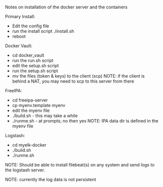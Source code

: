 Notes on installation of the docker server and the containers

Primary Install:
- Edit the config file
- run the install script ./install.sh
- reboot

Docker Vault:
- cd docker_vault
- run the run.sh script
- edit the setup.sh script
- run the setup.sh script
- mv the files (token & keys) to the client (scp)
   NOTE: if the client is behind a NAT, you may need to 
         scp to this server from there

FreeIPA:
- cd freeipa-server
- cp myenv.template myenv
- edit the myenv file
- ./build.sh - this may take a while
- ./runme.sh - at prompts;  no then  yes
NOTE: IPA data dir  is defined in the myenv file

Logstash:
- cd myelk-docker
- ./build.sh
- ./runme.sh

NOTE: Should be able to install filebeat(s) on any system and
      send logs to the logstash server.

NOTE: currently the log data is not persistent
